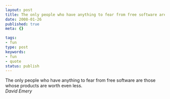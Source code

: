 ```yaml
---
layout: post
title: The only people who have anything to fear from free software are those whose products are worth even less.
date: 2008-01-26
published: true
meta: {}

tags:
- fun
type: post
keywords:
- fun
- quote
status: publish
---
```

The only people who have anything to fear from free software are those whose products are worth even less.<br />_David Emery_
